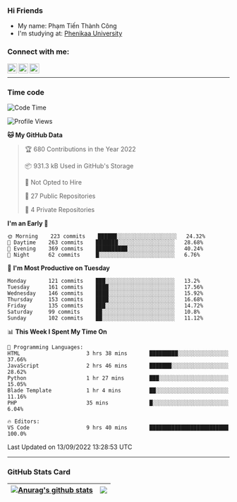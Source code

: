 ### Hi Friends

- My name: Phạm Tiến Thành Công
- I'm studying at: [Phenikaa University]


### Connect with me:
[<img align="left" alt="PhamTienThanhCong | Facebook" width="22px" src="https://upload.wikimedia.org/wikipedia/commons/thumb/1/16/Facebook-icon-1.png/640px-Facebook-icon-1.png" />][facebook]
[<img align="left" alt="PhamTienThanhCong | Zalo" width="22px" src="https://www.anphatpc.com.vn/template/anphat_2020v2/images/icon-zalo.jpg" />][zalo]
[<img align="left" alt="PhamTienThanhCong | LinkedIn" width="22px" src="https://cdn3.iconfinder.com/data/icons/inficons/512/linkedin.png" />][linkedin]

<br />

---

### Time code

<!--START_SECTION:waka-->
![Code Time](http://img.shields.io/badge/Code%20Time-552%20hrs-blue)

![Profile Views](http://img.shields.io/badge/Profile%20Views-3-blue)

**🐱 My GitHub Data** 

> 🏆 680 Contributions in the Year 2022
 > 
> 📦 931.3 kB Used in GitHub's Storage 
 > 
> 🚫 Not Opted to Hire
 > 
> 📜 27 Public Repositories 
 > 
> 🔑 4 Private Repositories  
 > 
**I'm an Early 🐤** 

```text
🌞 Morning    223 commits    ██████░░░░░░░░░░░░░░░░░░░   24.32% 
🌆 Daytime    263 commits    ███████░░░░░░░░░░░░░░░░░░   28.68% 
🌃 Evening    369 commits    ██████████░░░░░░░░░░░░░░░   40.24% 
🌙 Night      62 commits     █░░░░░░░░░░░░░░░░░░░░░░░░   6.76%

```
📅 **I'm Most Productive on Tuesday** 

```text
Monday       121 commits    ███░░░░░░░░░░░░░░░░░░░░░░   13.2% 
Tuesday      161 commits    ████░░░░░░░░░░░░░░░░░░░░░   17.56% 
Wednesday    146 commits    ████░░░░░░░░░░░░░░░░░░░░░   15.92% 
Thursday     153 commits    ████░░░░░░░░░░░░░░░░░░░░░   16.68% 
Friday       135 commits    ███░░░░░░░░░░░░░░░░░░░░░░   14.72% 
Saturday     99 commits     ██░░░░░░░░░░░░░░░░░░░░░░░   10.8% 
Sunday       102 commits    ██░░░░░░░░░░░░░░░░░░░░░░░   11.12%

```


📊 **This Week I Spent My Time On** 

```text
💬 Programming Languages: 
HTML                     3 hrs 38 mins       █████████░░░░░░░░░░░░░░░░   37.66% 
JavaScript               2 hrs 46 mins       ███████░░░░░░░░░░░░░░░░░░   28.62% 
Python                   1 hr 27 mins        ███░░░░░░░░░░░░░░░░░░░░░░   15.05% 
Blade Template           1 hr 4 mins         ██░░░░░░░░░░░░░░░░░░░░░░░   11.16% 
PHP                      35 mins             █░░░░░░░░░░░░░░░░░░░░░░░░   6.04%

🔥 Editors: 
VS Code                  9 hrs 40 mins       █████████████████████████   100.0%

```


 Last Updated on 13/09/2022 13:28:53 UTC
<!--END_SECTION:waka-->

---

### GitHub Stats Card

| <a href="https://github.com/phamtienthanhcong"><img align="center" src="https://github-readme-stats.vercel.app/api?username=PhamTienThanhCong&show_icons=true&include_all_commits=true&theme=buefy&hide_border=true&theme=ocean_dark" alt="Anurag's github stats" /></a> | <a href="https://github.com/phamtienthanhcong"><img align="center" src="https://github-readme-stats.vercel.app/api/top-langs/?username=PhamTienThanhCong&layout=compact&theme=buefy&hide_border=true&theme=ocean_dark" /></a> |
| ------------- | ------------- |

[Phenikaa University]: https://phenikaa-uni.edu.vn/vi
[facebook]: https://www.facebook.com/phamtienthanhcong
[linkedin]: https://linkedin.com/in/phamtienthanhcong
[zalo]: https://zalo.me/0396396332
[tiktok]: https://www.tiktok.com/@phamtienthanhcong
[web]: https://github.com/PhamTienThanhCong/web_dev
[min project]: https://github.com/PhamTienThanhCong/Project-Of-Web
[c and cpp]: https://github.com/PhamTienThanhCong/Code_C_and_Cpro
[python]: https://github.com/PhamTienThanhCong/Python_beginer
